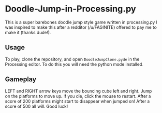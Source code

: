 # Doodle-Jump-in-Processing.py
This is a super barebones doodle jump style game written in processing.py
I was inspired to make this after a redditor (/u/FAGINITE) offered to pay me to make it (thanks dude!).

## Usage
To play, clone the repository, and open `DoodleJumpClone.pyde` in the Processing editor. To do this you will need the python mode installed.

## Gameplay
LEFT and RIGHT arrow keys move the bouncing cube left and right. Jump on the platforms to move up. If you die, click the mouse to restart. After a score of 200 platforms might start to disappear when jumped on! After a score of 500 all will. Good luck!
